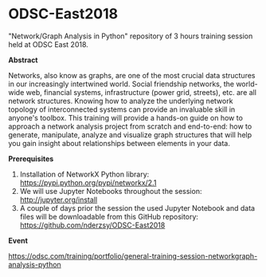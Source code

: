 # ODSC-East2018
"Network/Graph Analysis in Python" repository of 3 hours training session held at ODSC East 2018.

**Abstract**

Networks, also know as graphs, are one of the most crucial data structures in our increasingly intertwined world. Social friendship networks, the world-wide web, financial systems, infrastructure (power grid, streets), etc. are all network structures. Knowing how to analyze the underlying network topology of interconnected systems can provide an invaluable skill in anyone's toolbox. This training will provide a hands-on guide on how to approach a network analysis project from scratch and end-to-end: how to generate, manipulate, analyze and visualize graph structures that will help you gain insight about relationships between elements in your data.

**Prerequisites**
1.	Installation of NetworkX Python library: https://pypi.python.org/pypi/networkx/2.1
2.	We will use Jupyter Notebooks throughout the session: http://jupyter.org/install
3.	A couple of days prior the session the used Jupyter Notebook and data files will be downloadable from this GitHub repository: https://github.com/nderzsy/ODSC-East2018

**Event**

https://odsc.com/training/portfolio/general-training-session-networkgraph-analysis-python

